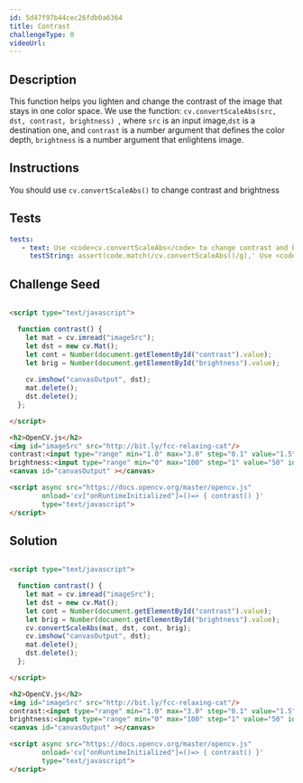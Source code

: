 ```yaml
---
id: 5d47f97b44cec26fdb0a6364
title: Contrast
challengeType: 0
videoUrl:
---
```


## Description
<section id='description'>
This function helps you lighten and change the contrast of the image that stays in one color space. 
We use the function: <code>cv.convertScaleAbs(src, dst, contrast, brightness) </code>, where <code>src</code> is an input image,<code>dst</code> is a destination one, and <code>contrast</code> is a number argument that defines the color depth, <code>brightness</code> is a number argument that enlightens image.
</section>

## Instructions
<section id='instructions'>
You should use <code>cv.convertScaleAbs()</code> to change contrast and brightness
</section>

## Tests
<section id='tests'>

```yml
tests:
   - text: Use <code>cv.convertScaleAbs</code> to change contrast and brightness
     testString: assert(code.match(/cv.convertScaleAbs()/g),' Use <code>cv.convertScaleAbs</code> to change contrast and brightness');
```
</section>

## Challenge Seed

<section id='challengeSeed'>

<div id='html-seed'>

```html

<script type="text/javascript">

  function contrast() {
    let mat = cv.imread("imageSrc");
    let dst = new cv.Mat();
    let cont = Number(document.getElementById("contrast").value);
    let brig = Number(document.getElementById("brightness").value);
    
    cv.imshow("canvasOutput", dst);
    mat.delete();
    dst.delete();
  };

</script>

<h2>OpenCV.js</h2>
<img id="imageSrc" src="http://bit.ly/fcc-relaxing-cat"/>
contrast:<input type="range" min="1.0" max="3.0" step="0.1" value="1.5" id="contrast" onchange="contrast()">
brightness:<input type="range" min="0" max="100" step="1" value="50" id="brightness" onchange="contrast()">
<canvas id="canvasOutput" ></canvas>

<script async src="https://docs.opencv.org/master/opencv.js" 
        onload='cv["onRuntimeInitialized"]=()=> { contrast() }'  
        type="text/javascript">
</script>

```

</div>

</section>

## Solution
<section id='solution'>

```html

<script type="text/javascript">

  function contrast() {
    let mat = cv.imread("imageSrc");
    let dst = new cv.Mat();
    let cont = Number(document.getElementById("contrast").value);
    let brig = Number(document.getElementById("brightness").value);
    cv.convertScaleAbs(mat, dst, cont, brig);
    cv.imshow("canvasOutput", dst);
    mat.delete();
    dst.delete();
  };

</script>

<h2>OpenCV.js</h2>
<img id="imageSrc" src="http://bit.ly/fcc-relaxing-cat"/>
contrast:<input type="range" min="1.0" max="3.0" step="0.1" value="1.5" id="contrast" onchange="contrast()">
brightness:<input type="range" min="0" max="100" step="1" value="50" id="brightness" onchange="contrast()">
<canvas id="canvasOutput" ></canvas>

<script async src="https://docs.opencv.org/master/opencv.js" 
        onload='cv["onRuntimeInitialized"]=()=> { contrast() }'  
        type="text/javascript">
</script>

```

</section>
